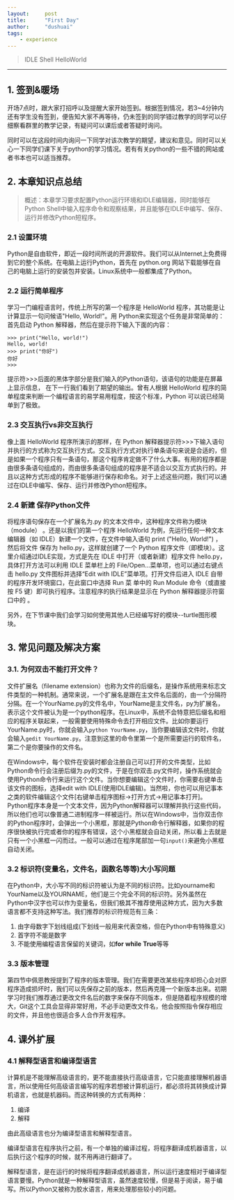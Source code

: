 ```yaml
---
layout:     post
title:      "First Day"
author:     "dushuai"
tags:
    - experience
---
```


> IDLE Shell HelloWorld

<!--more-->

---

## 1. 签到&暖场

开场7点时，跟大家打招呼以及提醒大家开始签到。根据签到情况，若3~4分钟内还有学生没有签到，便告知大家不再等待，仍未签到的同学错过教学的同学可以仔细察看群里的教学记录，有疑问可以课后或者答疑时询问。

同时可以在这段时间内询问一下同学对该次教学的期望，建议和意见。同时可以关心一下同学们课下关于python的学习情况。若有有关python的一些不错的网站或者书本也可以适当推荐。

## 2. 本章知识点总结

> 概述：本章学习要求配置Python运行环境和IDLE编辑器，同时能够在Python Shell中输入程序命令和观察结果，并且能够在IDLE中编写、保存、运行并修改Python短程序。

### 2.1 设置环境

Python是自由软件，即近一段时间所说的开源软件。我们可以从Internet上免费得到它的整个系统。在电脑上运行Python，首先在 python.org 网站下载能够在自己的电脑上运行的安装包并安装。Linux系统中一般都集成了Python。

### 2.2 运行简单程序

学习一门编程语言时，传统上所写的第一个程序是 HelloWorld 程序，其功能是让计算显示一句问候语"Hello, World!"。用 Python来实现这个任务是非常简单的：首先启动 Python 解释器，然后在提示符下输入下面的内容：

```
>>> print("Hello, world!")
Hello, world!
>>> print("你好")
你好
>>>
```

提示符\>\>\>后面的黑体字部分是我们输入的Python语句，该语句的功能是在屏幕上显示信息， 在下一行我们看到了期望的输出。曾有人根据 HelloWorld 程序的简单程度来判断一个编程语言的易学易用程度，按这个标准，Python 可以说已经简单到了极致。

### 2.3 交互执行vs非交互执行

像上面 HelloWorld 程序所演示的那样，在 Python 解释器提示符\>\>\>下输入语句并执行的方式称为交互执行方式。交互执行方式对执行单条语句来说是合适的，但是如果一个程序只有一条语句，那这个程序肯定做不了什么大事。有用的程序都是由很多条语句组成的，而由很多条语句组成的程序是不适合以交互方式执行的。并且以这种方式形成的程序不能够进行保存和命名。对于上述这些问题，我们可以通过在IDLE中编写、保存、运行并修改Python短程序。

### 2.4 新建 保存Python文件

将程序语句保存在一个扩展名为.py 的文本文件中，这种程序文件称为模块（module） 。还是以我们的第一个程序 HelloWorld 为例，先运行任何一种文本编辑器（如 IDLE）新建一个文件，在文件中输入语句 print ("Hello, World!") ，然后将文件 保存为 hello.py，这样就创建了一个 Python 程序文件（即模块）。这里介绍通过IDLE实现，方式是先在 IDLE 中打开（或者新建）程序文件 hello.py，具体打开方法可以利用 IDLE 菜单栏上的 File/Open...菜单项，也可以通过右键点击 hello.py 文件图标并选择“Edit with IDLE”菜单项。打开文件后进入 IDLE 自带的程序开发环境窗口，在此窗口中选择 Run 菜 单中的 Run Module 命令（或直接按 F5 键）即可执行程序。注意程序的执行结果是显示在 Python 解释器提示符窗口中的 。

另外，在下节课中我们会学习如何使用其他人已经编写好的模块--turtle图形模块。

## 3. 常见问题及解决方案

### 3.1. 为何双击不能打开文件？

文件扩展名（filename extension）也称为文件的后缀名，是操作系统用来标志文件类型的一种机制。通常来说，一个扩展名是跟在主文件名后面的，由一个分隔符分隔。在一个YourName.py的文件名中，YourName是主文件名，py为扩展名，表示这个文件被认为是一个python程序。在Linux中，系统不会特意把后缀名和相应的程序关联起来，一般需要使用特殊命令去打开相应文件。比如你要运行YourName.py时，你就会输入```python YourName.py```，当你要编辑该文件时，你就会输入```gedit YourName.py```。注意到这里的命令里第一个是所需要运行的软件名，第二个是你要操作的文件名。 

在Windows中，每个软件在安装时都会注册自己可以打开的文件类型，比如Python命令行会注册后缀为.py的文件，于是在你双击.py文件时，操作系统就会使用Python命令行来运行这个文件。当你想要编辑这个文件时，你需要右键单击该文件的图标，选择edit with IDLE(使用IDLE编辑)。当然啦，你也可以用记事本之类的软件编辑这个文件[右键单击程序图标->打开方式->用记事本打开]。 Python程序本身是一个文本文件，因为Python解释器可以理解并执行这些代码，所以他们也可以像普通二进制程序一样被运行。所以在Windows中，当你双击你的Python程序时，会弹出一个小黑框，那就是Python命令行解释器，如果你的程序很快被执行完或者你的程序有错误，这个小黑框就会自动关闭，所以看上去就是只有一个小黑框一闪而过。一般可以通过在程序尾部加一句```input()```来避免小黑框自动关闭。

### 3.2 标识符(变量名，文件名，函数名等等)大小写问题 

在Python中，大小写不同的标识符被认为是不同的标识符。比如yourname和YourName以及YOURNAME，他们是三个完全不同的标识符。另外虽然在Python中汉字也可以作为变量名，但我们极其不推荐使用这种方式，因为大多数语言都不支持这种写法。我们推荐的标识符规范有三条：

1. 由字母数字下划线组成(下划线一般用来代表空格，但在Python中有特殊意义)
2. 首字符不能是数字
3. 不能使用编程语言保留的关键词，如**for** **while** **True**等等

### 3.3 版本管理

第四节中佩恩教授提到了程序的版本管理。我们在需要更改某些程序却担心会对原程序造成损坏时，我们可以先保存之前的版本，然后再克隆一个新版本出来。初期学习时我们推荐通过更改文件名后的数字来保存不同版本，但是随着程序规模的增大，Git这个工具会显得非常好用，不必手动更改文件名，他会按照指令保存相应的文件，并且他也很适合多人合作开发程序。

## 4. 课外扩展

### 4.1 解释型语言和编译型语言

计算机是不能理解高级语言的，更不能直接执行高级语言，它只能直接理解机器语言，所以使用任何高级语言编写的程序若想被计算机运行，都必须将其转换成计算机语言，也就是机器码。而这种转换的方式有两种：

1. 编译
2. 解释

由此高级语言也分为编译型语言和解释型语言。

编译型语言在程序执行之前，有一个单独的编译过程，将程序翻译成机器语言，以后执行这个程序的时候，就不用再进行翻译了。

解释型语言，是在运行的时候将程序翻译成机器语言，所以运行速度相对于编译型语言要慢。Python就是一种解释型语言，虽然速度较慢，但是易于阅读，易于编写。所以Python又被称为胶水语言，用来处理那些较小的问题。
